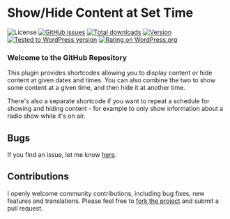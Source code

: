 # Show/Hide Content at Set Time
![License](https://img.shields.io/badge/license-GPL--2.0%2B-green.svg) [![GitHub issues](http://img.shields.io/github/issues/theukedge/shortcodes-to-show-or-hide-content.svg)](https://github.com/theukedge/shortcodes-to-show-or-hide-content/issues) [![Total downloads](http://img.shields.io/wordpress/plugin/dt/shortcodes-to-show-or-hide-content.svg)](https://wordpress.org/extend/plugins/shortcodes-to-show-or-hide-content/stats/) [![Version](https://img.shields.io/wordpress/plugin/v/shortcodes-to-show-or-hide-content.svg)](https://wordpress.org/extend/plugins/shortcodes-to-show-or-hide-content/changelog/) [![Tested to WordPress version](https://img.shields.io/wordpress/v/shortcodes-to-show-or-hide-content.svg)](https://wordpress.org/plugins/shortcodes-to-show-or-hide-content/) [![Rating on WordPress.org](http://img.shields.io/wordpress/plugin/r/shortcodes-to-show-or-hide-content.svg)](https://wordpress.org/support/view/plugin-reviews/shortcodes-to-show-or-hide-content)

### Welcome to the GitHub Repository

This plugin provides shortcodes allowing you to display content or hide content at given dates and times. You can also combine the two to show some content at a given time, and then hide it at another time.

There's also a separate shortcode if you want to repeat a schedule for showing and hiding content - for example to only show information about a radio show while it's on air.

## Bugs ##
If you find an issue, let me know [here](https://github.com/theukedge/shortcodes-to-show-or-hide-content/issues/new).

## Contributions ##
I openly welcome community contributions, including bug fixes, new features and translations. Please feel free to [fork the project](https://github.com/theukedge/shortcodes-to-show-or-hide-content/fork) and submit a pull request.